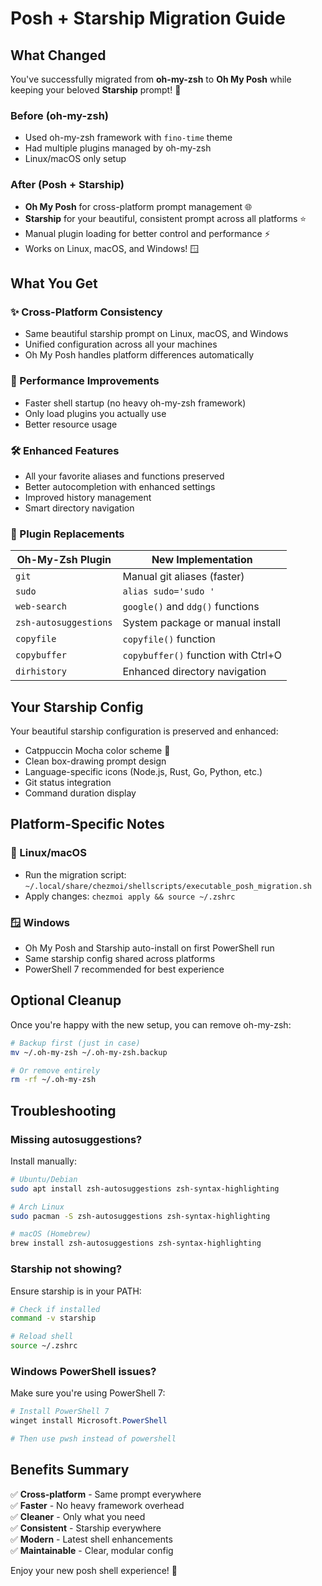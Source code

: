 # Posh + Starship Migration Guide

## What Changed

You've successfully migrated from **oh-my-zsh** to **Oh My Posh** while keeping your beloved **Starship** prompt! 🚀

### Before (oh-my-zsh)
- Used oh-my-zsh framework with `fino-time` theme
- Had multiple plugins managed by oh-my-zsh
- Linux/macOS only setup

### After (Posh + Starship)
- **Oh My Posh** for cross-platform prompt management 🌐
- **Starship** for your beautiful, consistent prompt across all platforms ⭐
- Manual plugin loading for better control and performance ⚡
- Works on Linux, macOS, and Windows! 🪟

## What You Get

### ✨ Cross-Platform Consistency
- Same beautiful starship prompt on Linux, macOS, and Windows
- Unified configuration across all your machines
- Oh My Posh handles platform differences automatically

### 🚀 Performance Improvements
- Faster shell startup (no heavy oh-my-zsh framework)
- Only load plugins you actually use
- Better resource usage

### 🛠️ Enhanced Features
- All your favorite aliases and functions preserved
- Better autocompletion with enhanced settings
- Improved history management
- Smart directory navigation

### 🔧 Plugin Replacements
| Oh-My-Zsh Plugin | New Implementation |
|------------------|-------------------|
| `git` | Manual git aliases (faster) |
| `sudo` | `alias sudo='sudo '` |
| `web-search` | `google()` and `ddg()` functions |
| `zsh-autosuggestions` | System package or manual install |
| `copyfile` | `copyfile()` function |
| `copybuffer` | `copybuffer()` function with Ctrl+O |
| `dirhistory` | Enhanced directory navigation |

## Your Starship Config

Your beautiful starship configuration is preserved and enhanced:
- Catppuccin Mocha color scheme 🌙
- Clean box-drawing prompt design
- Language-specific icons (Node.js, Rust, Go, Python, etc.)
- Git status integration
- Command duration display

## Platform-Specific Notes

### 🐧 Linux/macOS
- Run the migration script: `~/.local/share/chezmoi/shellscripts/executable_posh_migration.sh`
- Apply changes: `chezmoi apply && source ~/.zshrc`

### 🪟 Windows
- Oh My Posh and Starship auto-install on first PowerShell run
- Same starship config shared across platforms
- PowerShell 7 recommended for best experience

## Optional Cleanup

Once you're happy with the new setup, you can remove oh-my-zsh:
```bash
# Backup first (just in case)
mv ~/.oh-my-zsh ~/.oh-my-zsh.backup

# Or remove entirely
rm -rf ~/.oh-my-zsh
```

## Troubleshooting

### Missing autosuggestions?
Install manually:
```bash
# Ubuntu/Debian
sudo apt install zsh-autosuggestions zsh-syntax-highlighting

# Arch Linux
sudo pacman -S zsh-autosuggestions zsh-syntax-highlighting

# macOS (Homebrew)
brew install zsh-autosuggestions zsh-syntax-highlighting
```

### Starship not showing?
Ensure starship is in your PATH:
```bash
# Check if installed
command -v starship

# Reload shell
source ~/.zshrc
```

### Windows PowerShell issues?
Make sure you're using PowerShell 7:
```powershell
# Install PowerShell 7
winget install Microsoft.PowerShell

# Then use pwsh instead of powershell
```

## Benefits Summary

✅ **Cross-platform** - Same prompt everywhere  
✅ **Faster** - No heavy framework overhead  
✅ **Cleaner** - Only what you need  
✅ **Consistent** - Starship everywhere  
✅ **Modern** - Latest shell enhancements  
✅ **Maintainable** - Clear, modular config  

Enjoy your new posh shell experience! 🎉
